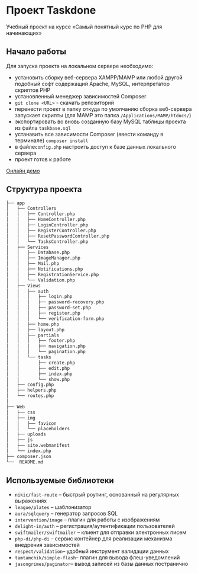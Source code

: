 # Проект Taskdone

Учебный проект на курсе «Самый понятный курс по PHP для начинающих»

## Начало работы

  Для запуска проекта на локальном сервере необходимо:
  * установить сборку веб-сервера XAMPP/MAMP или любой другой подобный софт содержащий Apache, MySQL, интерпретатор скриптов PHP 
  * установленный менеджер зависимостей Composer
  * `git clone <URL>` - скачать репозиторий 
  * перенести проект в папку откуда по умолчанию сборка веб-сервера запускает скрипты (для MAMP это папка `/Applications/MAMP/htdocs/`)
  * экспортировать во вновь созданную базу MySQL таблицы проекта из файла `taskbase.sql`
  * устанавить все зависимости Composer (ввести команду в терминале) `composer install`
  * в файле`config.php` настроить доступ к базе данных локального сервера
  * проект готов к работе

  [Онлайн демо](http://taskdone.fun/)

## Структура проекта

```bash
├── app
│   ├── Controllers
│   │   ├── Controller.php
│   │   ├── HomeController.php
│   │   ├── LoginController.php
│   │   ├── RegisterController.php
│   │   ├── ResetPasswordController.php
│   │   └── TasksController.php
│   ├── Services
│   │   ├── Database.php
│   │   ├── ImageManager.php
│   │   ├── Mail.php
│   │   ├── Notifications.php
│   │   ├── RegistrationService.php
│   │   └── Validation.php
│   ├── Views
│   │   ├── auth
│   │   │   ├── login.php
│   │   │   ├── password-recovery.php
│   │   │   ├── password-set.php
│   │   │   ├── register.php
│   │   │   └── verification-form.php
│   │   ├── home.php
│   │   ├── layout.php
│   │   ├── partials
│   │   │   ├── footer.php
│   │   │   ├── navigation.php
│   │   │   └── pagination.php
│   │   └── tasks
│   │       ├── create.php
│   │       ├── edit.php
│   │       ├── index.php
│   │       └── show.php
│   ├── config.php
│   ├── helpers.php
│   └── routes.php
│   
├── Web
│   ├── css
│   ├── img
│   │   ├── favicon
│   │   └── placeholders
│   ├── uploads
│   ├── js
│   ├── site.webmanifest
│   └── index.php
├── composer.json
└──  README.md
```

## Используемые библиотеки

  * `nikic/fast-route` – быстрый роутинг, основанный на регулярных выражениях
  * `league/plates` – шаблонизатор
  * `aura/sqlquery` – генератор запросов SQL
  * `intervention/image` – плагин для работы с изображениям
  * `delight-im/auth` – регистрация/аутентификации пользователей
  * `swiftmailer/swiftmailer` – клиент для отправки электронных писем
  * `php-di/php-di` – сервис контейнер для реализации механизма внедрения зависимостей 
  * `respect/validation`– удобный инструмент валидации данных
  * `tamtamchik/simple-flash`– плагин для вывода флеш-уведомлений
  * `jasongrimes/paginator`– вывод записей из базы данных постранично